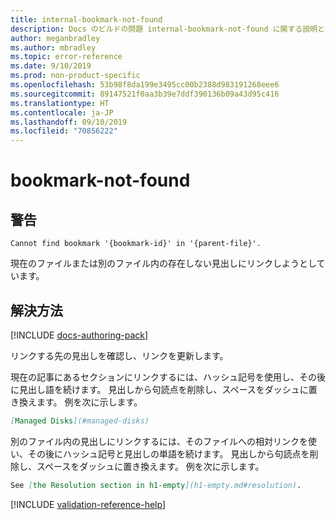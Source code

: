 ```yaml
---
title: internal-bookmark-not-found
description: Docs のビルドの問題 internal-bookmark-not-found に関する説明と解決方法
author: meganbradley
ms.author: mbradley
ms.topic: error-reference
ms.date: 9/10/2019
ms.prod: non-product-specific
ms.openlocfilehash: 53b98f8da199e3495cc00b2388d983191268eee6
ms.sourcegitcommit: 89147521f0aa3b39e7ddf390136b09a43d95c416
ms.translationtype: HT
ms.contentlocale: ja-JP
ms.lasthandoff: 09/10/2019
ms.locfileid: "70856222"
---
```

# <a name="bookmark-not-found"></a>bookmark-not-found

## <a name="warning"></a>警告

`Cannot find bookmark '{bookmark-id}' in '{parent-file}'.`

現在のファイルまたは別のファイル内の存在しない見出しにリンクしようとしています。

## <a name="resolution"></a>解決方法

[!INCLUDE [docs-authoring-pack](includes/docs-authoring-pack.md)]

リンクする先の見出しを確認し、リンクを更新します。

現在の記事にあるセクションにリンクするには、ハッシュ記号を使用し、その後に見出し語を続けます。 見出しから句読点を削除し、スペースをダッシュに置き換えます。 例を次に示します。

```markdown
[Managed Disks](#managed-disks)
```

別のファイル内の見出しにリンクするには、そのファイルへの相対リンクを使い、その後にハッシュ記号と見出しの単語を続けます。 見出しから句読点を削除し、スペースをダッシュに置き換えます。 例を次に示します。

```markdown
See [the Resolution section in h1-empty](h1-empty.md#resolution).
```

<!--make sure to add this file to your includes folder and verify the path-->
[!INCLUDE [validation-reference-help](includes/validation-reference-help.md)]
